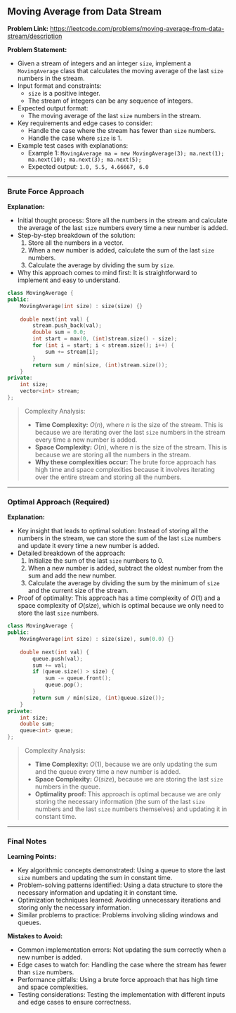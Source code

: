 ## Moving Average from Data Stream
**Problem Link:** https://leetcode.com/problems/moving-average-from-data-stream/description

**Problem Statement:**
- Given a stream of integers and an integer `size`, implement a `MovingAverage` class that calculates the moving average of the last `size` numbers in the stream.
- Input format and constraints:
  - `size` is a positive integer.
  - The stream of integers can be any sequence of integers.
- Expected output format:
  - The moving average of the last `size` numbers in the stream.
- Key requirements and edge cases to consider:
  - Handle the case where the stream has fewer than `size` numbers.
  - Handle the case where `size` is 1.
- Example test cases with explanations:
  - Example 1: `MovingAverage ma = new MovingAverage(3); ma.next(1); ma.next(10); ma.next(3); ma.next(5);`
  - Expected output: `1.0, 5.5, 4.66667, 6.0`

---

### Brute Force Approach

**Explanation:**
- Initial thought process: Store all the numbers in the stream and calculate the average of the last `size` numbers every time a new number is added.
- Step-by-step breakdown of the solution:
  1. Store all the numbers in a vector.
  2. When a new number is added, calculate the sum of the last `size` numbers.
  3. Calculate the average by dividing the sum by `size`.
- Why this approach comes to mind first: It is straightforward to implement and easy to understand.

```cpp
class MovingAverage {
public:
    MovingAverage(int size) : size(size) {}
    
    double next(int val) {
        stream.push_back(val);
        double sum = 0.0;
        int start = max(0, (int)stream.size() - size);
        for (int i = start; i < stream.size(); i++) {
            sum += stream[i];
        }
        return sum / min(size, (int)stream.size());
    }
private:
    int size;
    vector<int> stream;
};
```

> Complexity Analysis:
> - **Time Complexity:** $O(n)$, where $n$ is the size of the stream. This is because we are iterating over the last `size` numbers in the stream every time a new number is added.
> - **Space Complexity:** $O(n)$, where $n$ is the size of the stream. This is because we are storing all the numbers in the stream.
> - **Why these complexities occur:** The brute force approach has high time and space complexities because it involves iterating over the entire stream and storing all the numbers.

---

### Optimal Approach (Required)

**Explanation:**
- Key insight that leads to optimal solution: Instead of storing all the numbers in the stream, we can store the sum of the last `size` numbers and update it every time a new number is added.
- Detailed breakdown of the approach:
  1. Initialize the sum of the last `size` numbers to 0.
  2. When a new number is added, subtract the oldest number from the sum and add the new number.
  3. Calculate the average by dividing the sum by the minimum of `size` and the current size of the stream.
- Proof of optimality: This approach has a time complexity of $O(1)$ and a space complexity of $O(size)$, which is optimal because we only need to store the last `size` numbers.

```cpp
class MovingAverage {
public:
    MovingAverage(int size) : size(size), sum(0.0) {}
    
    double next(int val) {
        queue.push(val);
        sum += val;
        if (queue.size() > size) {
            sum -= queue.front();
            queue.pop();
        }
        return sum / min(size, (int)queue.size());
    }
private:
    int size;
    double sum;
    queue<int> queue;
};
```

> Complexity Analysis:
> - **Time Complexity:** $O(1)$, because we are only updating the sum and the queue every time a new number is added.
> - **Space Complexity:** $O(size)$, because we are storing the last `size` numbers in the queue.
> - **Optimality proof:** This approach is optimal because we are only storing the necessary information (the sum of the last `size` numbers and the last `size` numbers themselves) and updating it in constant time.

---

### Final Notes

**Learning Points:**
- Key algorithmic concepts demonstrated: Using a queue to store the last `size` numbers and updating the sum in constant time.
- Problem-solving patterns identified: Using a data structure to store the necessary information and updating it in constant time.
- Optimization techniques learned: Avoiding unnecessary iterations and storing only the necessary information.
- Similar problems to practice: Problems involving sliding windows and queues.

**Mistakes to Avoid:**
- Common implementation errors: Not updating the sum correctly when a new number is added.
- Edge cases to watch for: Handling the case where the stream has fewer than `size` numbers.
- Performance pitfalls: Using a brute force approach that has high time and space complexities.
- Testing considerations: Testing the implementation with different inputs and edge cases to ensure correctness.